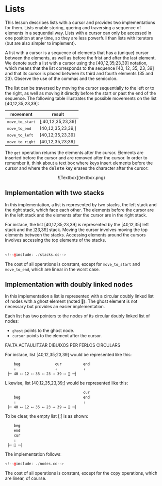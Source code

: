 # Lists

This lesson describes lists with a cursor and provides two implementations for them.
Lists enable storing, quering and traversing a sequence of elements
in a sequential way. Lists with a cursor can only be accessed in one position
at any time, so they are less powerfull than lists with iterators (but are also simpler
to implement).

A list with a cursor is a sequence of elements that has a (unique) cursor between the
elements, as well as before the frist and after the last element. We denote such
a list with a cursor using the [40,12,35;23,39] notation, which means that the list
corresponds to the sequence [40, 12, 35, 23, 39] and that its cursor is placed between
its third and fourth elements (35 and 23). Observe the use of the commas and the semicolon.

The list can be traversed by moving the cursor sequentially to the left or to
the right, as well as moving it directly before the start or past the end of
the sequence. The following table illustrates the possible movements on the
list [40,12,35;23,39]:

| movement        | result            |
| --------------- | ----------------- |
| `move_to_start` | [;40,12,35,23,39] |
| `move_to_end`   | [40,12,35,23,39;] |
| `move_to_left`  | [40,12;35,23,39]  |
| `move_to_right` | [40,12,35,23;39]  |

The `get` operation returns the elements after the cursor. Elements are
inserted before the cursor and are removed after the cursor. In order to
remember it, think about a text box where keys insert elements before the
cursor and where the <kbd>delete</kbd> key erases the character after the cursor:

<center>
![Textbox](textbox.png)
</center>

## Implementation with two stacks

In this implementation, a list is represented by two stacks, the left stack
and the right stack, which face each other. The elements before the cursor are
in the left stack and the elements after the cursor are in the right stack.

For instace, the list [40,12,35;23,39] is represented by the [40,12,35[ left
stack and the ]23,39] stack. Moving the cursor involves moving the top
elements between the stacks. Accessing elements around the cursors involves
accessing the top elements of the stacks.

```c++

<!--@include: ./stacks.cc-->

```

The cost of all operations is constant, except for `move_to_start` and
`move_to_end`, which are linear in the worst case.

## Implementation with doubly linked nodes

In this implementation a list is represented with a circular doubly linked list
of nodes with a ghost element (noted 👻). The ghost element
is not necessary but provides an easier implementation.

Each list has two pointers to the nodes of its circular doubly linked list of nodes:

-   `ghost` points to the ghost node.
-   `cursor` points to the element after the cursor.

FALTA ACTAULITZAR DIBUIXOS PER FERLOS CIRCULARS

For instace, list [40,12,35;23,39] would be represented like this:

```text
    beg                cur          end
    ↓                  ↓            ↓
 ├─ 40 ⟷ 12 ⟷ 35 ⟷ 23 ⟷ 39 ⟷ 👻 ─┤
```

Likewise, list [40,12,35,23,39;] would be represented like this:

```text
                                    cur
    beg                             end
    ↓                               ↓
 ├─ 40 ⟷ 12 ⟷ 35 ⟷ 23 ⟷ 39 ⟷ 👻 ─┤
```

To be clear, the empty list [;] is as shown:

```text
    beg
    end
    cur
    ↓
 ├─ 👻 ─┤
```

The implementation follows:

```c++
<!--@include: ./nodes.cc-->
```

The cost of all operations is constant, except for the copy operations, which are linear,
of course.

<Autors autors="jpetit roura jordic"/>
